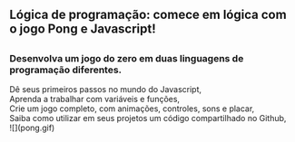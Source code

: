 ## Lógica de programação: comece em lógica com o jogo Pong e Javascript!
##
<div>
<H3>Desenvolva um jogo do zero em duas linguagens de programação diferentes.</H3>
<p>Dê seus primeiros passos no mundo do Javascript, <br>
Aprenda a trabalhar com variáveis e funções, <br>
Crie um jogo completo, com animações, controles, sons e placar, <br>
Saiba como utilizar em seus projetos um código compartilhado no Github, <br>
![](pong.gif)
</div>